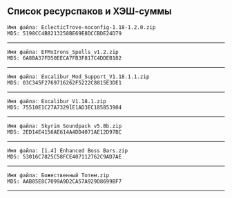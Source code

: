 ﻿## Список ресурспаков и ХЭШ-суммы

    Имя файла: EclecticTrove-noconfig-1.18-1.2.0.zip
    MD5: 5198CC4B8213258BE69E8DCCBDE24D79
---
    Имя файла: EFMxIrons_Spells_v1.2.zip
    MD5: 6A8BA37FD50EECA7FB3F817C4DDEB102
---
    Имя файла: Excalibur_Mod_Support_V1.18.1.1.zip
    MD5: 03C345F2769716262F5222C8815E3DE1
---
    Имя файла: Excalibur_V1.18.1.zip
    MD5: 75510E1C27A73291E1AD3EC185853984
---
    Имя файла: Skyrim Soundpack v5.8b.zip
    MD5: 2ED14E4156AE614A4DD4071AE12D97BC
---
    Имя файла: [1.4] Enhanced Boss Bars.zip
    MD5: 53016C7825C58FCE407112762C9AD7AE
---
    Имя файла: Божественный Тотем.zip
    MD5: AAB85E8C7099A9D2CA57A929D8699BF7
---

